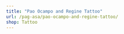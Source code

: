 ```yaml
---
title: "Pao Ocampo and Regine Tattoo"
url: /pag-asa/pao-ocampo-and-regine-tattoo/
shop: Tattoo
---
```

